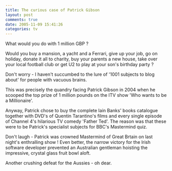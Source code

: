 ```yaml
---
title: The curious case of Patrick Gibson
layout: post
comments: true
date: 2005-11-09 15:41:26
categories: tv
---
```

What would you do with 1 million GBP ?

Would you buy a mansion, a yacht and a Ferrari, give up your job, go
on holiday, donate it all to charity, buy your parents a new house,
take over your local football club or get U2 to play at your son's
birthday party ?

Don't worry - I haven't succumbed to the lure of '1001 subjects to
blog about' for people with vacuous brains.

This was precisely the quandry facing Patrick Gibson in 2004 when he
scooped the top prize of 1 million pounds on the ITV show 'Who wants
to be a Millionaire'.

Anyway, Patrick chose to buy the complete Iain Banks' books catalogue
together with DVD's of Quentin Tarantino's films and every single
episode of Channel 4's hilarious TV comedy 'Father Ted'. The reason
was that these were to be Patrick's specialist subjects for BBC's
Mastermind quiz.

Don't laugh - Patrick was crowned Mastermind of Great Brtain on last
night's enthralling show ! Even better, the narrow victory for the
Irish software developer prevented an Australian gentleman hoisting
the impressive, crystal glass fruit bowl aloft.

Another crushing defeat for the Aussies - oh dear.
